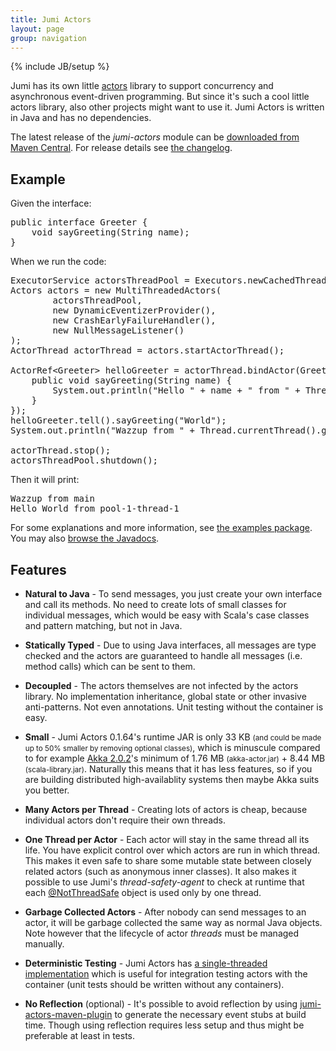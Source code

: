 ```yaml
---
title: Jumi Actors
layout: page
group: navigation
---
```

{% include JB/setup %}

Jumi has its own little [actors](http://en.wikipedia.org/wiki/Actor_model) library to support concurrency and asynchronous event-driven programming. But since it's such a cool little actors library, also other projects might want to use it. Jumi Actors is written in Java and has no dependencies.

The latest release of the *jumi-actors* module can be [downloaded from Maven Central](http://search.maven.org/#search%7Cga%7C1%7Cg%3A%22fi.jumi%22). For release details see [the changelog](https://github.com/orfjackal/jumi/blob/master/CHANGELOG.md).


Example
-------

Given the interface:

<pre class="brush: java">
public interface Greeter {
    void sayGreeting(String name);
}
</pre>

When we run the code:

<pre class="brush: java">
ExecutorService actorsThreadPool = Executors.newCachedThreadPool();
Actors actors = new MultiThreadedActors(
        actorsThreadPool,
        new DynamicEventizerProvider(),
        new CrashEarlyFailureHandler(),
        new NullMessageListener()
);
ActorThread actorThread = actors.startActorThread();

ActorRef&lt;Greeter> helloGreeter = actorThread.bindActor(Greeter.class, new Greeter() {
    public void sayGreeting(String name) {
        System.out.println("Hello " + name + " from " + Thread.currentThread().getName());
    }
});
helloGreeter.tell().sayGreeting("World");
System.out.println("Wazzup from " + Thread.currentThread().getName());

actorThread.stop();
actorsThreadPool.shutdown();
</pre>

Then it will print:

<pre class="brush: plain">
Wazzup from main
Hello World from pool-1-thread-1
</pre>

For some explanations and more information, see [the examples package](https://github.com/orfjackal/jumi/tree/master/jumi-actors/src/test/java/fi/jumi/actors/examples). You may also [browse the Javadocs](api/jumi-actors/).


Features
--------

- **Natural to Java** - To send messages, you just create your own interface and call its methods. No need to create lots of small classes for individual messages, which would be easy with Scala's case classes and pattern matching, but not in Java.

- **Statically Typed** - Due to using Java interfaces, all messages are type checked and the actors are guaranteed to handle all messages (i.e. method calls) which can be sent to them.

- **Decoupled** - The actors themselves are not infected by the actors library. No implementation inheritance, global state or other invasive anti-patterns. Not even annotations. Unit testing without the container is easy.

- **Small** - Jumi Actors 0.1.64's runtime JAR is only 33 KB <small>(and could be made up to 50% smaller by removing optional classes)</small>, which is minuscule compared to for example [Akka 2.0.2](http://akka.io/)'s minimum of 1.76 MB <small>(akka-actor.jar)</small> + 8.44 MB <small>(scala-library.jar)</small>. Naturally this means that it has less features, so if you are building distributed high-availablity systems then maybe Akka suits you better.

- **Many Actors per Thread** - Creating lots of actors is cheap, because individual actors don't require their own threads.

- **One Thread per Actor** - Each actor will stay in the same thread all its life. You have explicit control over which actors are run in which thread. This makes it even safe to share some mutable state between closely related actors (such as anonymous inner classes). It also makes it possible to use Jumi's *thread-safety-agent* to check at runtime that each [@NotThreadSafe](http://code.google.com/p/jsr-305/source/browse/trunk/ri/src/main/java/javax/annotation/concurrent/NotThreadSafe.java) object is used only by one thread.

- **Garbage Collected Actors** - After nobody can send messages to an actor, it will be garbage collected the same way as normal Java objects. Note however that the lifecycle of actor *threads* must be managed manually.

- **Deterministic Testing** - Jumi Actors has [a single-threaded implementation](https://github.com/orfjackal/jumi/blob/master/jumi-actors/src/main/java/fi/jumi/actors/SingleThreadedActors.java) which is useful for integration testing actors with the container (unit tests should be written without any containers).

- **No Reflection** (optional) - It's possible to avoid reflection by using [jumi-actors-maven-plugin](https://github.com/orfjackal/jumi/tree/master/jumi-actors-maven-plugin) to generate the necessary event stubs at build time. Though using reflection requires less setup and thus might be preferable at least in tests.
